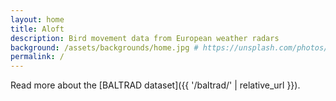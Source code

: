 ```yaml
---
layout: home
title: Aloft
description: Bird movement data from European weather radars
background: /assets/backgrounds/home.jpg # https://unsplash.com/photos/6TRUeJoOpE0
permalink: /
---
```


Read more about the [BALTRAD dataset]({{ '/baltrad/' | relative_url }}).

